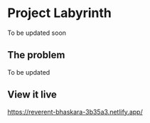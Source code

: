 # Project Labyrinth
To be updated soon

## The problem

To be updated 

## View it live

https://reverent-bhaskara-3b35a3.netlify.app/
